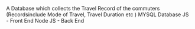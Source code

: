 A Database which collects the Travel Record of the commuters (Recordsinclude Mode of Travel, Travel Duration etc )
MYSQL Database
JS - Front End
Node JS - Back End
